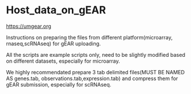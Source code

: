 # Host_data_on_gEAR

https://umgear.org

Instructions on preparing the files from different platform(microarray, rnaseq,scRNAseq) for gEAR uploading.

All the scripts are example scripts only, need to be slightly modified based on different datasets, especially for microarray.

We highly recommendated prepare 3 tab delimited files(MUST BE NAMED AS genes.tab, observations.tab,expression.tab) and compress them for gEAR submission, especially for scRNAseq. 

